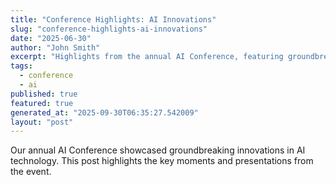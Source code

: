 ```yaml
---
title: "Conference Highlights: AI Innovations"
slug: "conference-highlights-ai-innovations"
date: "2025-06-30"
author: "John Smith"
excerpt: "Highlights from the annual AI Conference, featuring groundbreaking innovations."
tags:
  - conference
  - ai
published: true
featured: true
generated_at: "2025-09-30T06:35:27.542009"
layout: "post"
---
```


Our annual AI Conference showcased groundbreaking innovations in AI technology. This post highlights the key moments and presentations from the event.